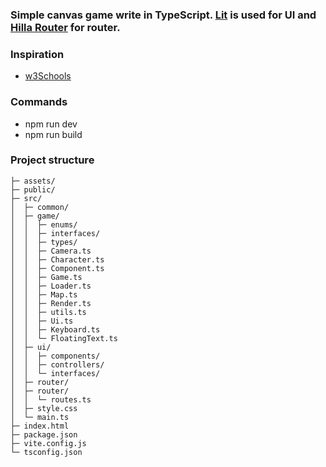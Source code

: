 ### Simple canvas game write in TypeScript. [Lit](https://lit.dev/) is used for UI and [Hilla Router](https://hilla.dev/docs/routing/router) for router.

### Inspiration

- [w3Schools](https://www.w3schools.com/graphics/game_intro.asp)

### Commands

- npm run dev
- npm run build

### Project structure

```
├─ assets/
├─ public/
├─ src/
│  ├─ common/
│  ├─ game/
│  │  ├─ enums/
│  │  ├─ interfaces/
│  │  ├─ types/
│  │  ├─ Camera.ts
│  │  ├─ Character.ts
│  │  ├─ Component.ts
│  │  ├─ Game.ts
│  │  ├─ Loader.ts
│  │  ├─ Map.ts
│  │  ├─ Render.ts
│  │  ├─ utils.ts
│  │  ├─ Ui.ts
│  │  ├─ Keyboard.ts
│  │  └─ FloatingText.ts
│  ├─ ui/
│  │  ├─ components/
│  │  ├─ controllers/
│  │  └─ interfaces/
│  ├─ router/
│  ├─ router/
│  │  └─ routes.ts
│  ├─ style.css
│  └─ main.ts
├─ index.html
├─ package.json
├─ vite.config.js
└─ tsconfig.json
```
